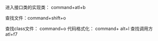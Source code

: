 进入接口类的实现类：  command+atl+b

查找文件：command+shift+o

查找class文件： command+o
代码格式化： command+ alt+l
查找调用方  atl+f7
